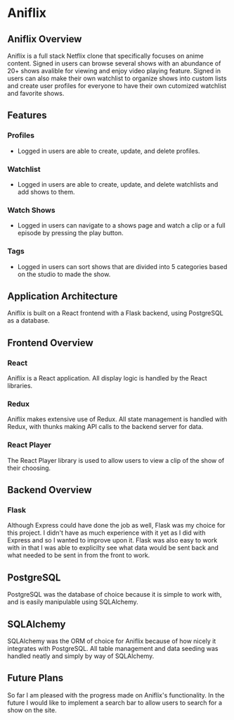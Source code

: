 # Aniflix

## Aniflix Overview

Aniflix is a full stack Netflix clone that specifically focuses on anime content. Signed in users can browse several shows with an abundance of 20+ shows avalible for viewing 
and enjoy video playing feature. Signed in users can also make their own watchlist to organize shows into custom lists and create user profiles for everyone to have their own cutomized watchlist and favorite shows.

## Features

### Profiles

* Logged in users are able to create, update, and delete profiles.

### Watchlist

* Logged in users are able to create, update, and delete watchlists and add shows to them.

### Watch Shows

* Logged in users can navigate to a shows page and watch a clip or a full episode by pressing the play button.

### Tags

* Logged in users can sort shows that are divided into 5 categories based on the studio to made the show.

## Application Architecture

Aniflix is built on a React frontend with a Flask backend, using PostgreSQL as a database.

## Frontend Overview

### React

Aniflix is a React application. All display logic is handled by the React libraries.

### Redux

Aniflix makes extensive use of Redux. All state management is handled with Redux, with thunks making API calls to the backend server for data.

### React Player

The React Player library is used to allow users to view a clip of the show of their choosing.

## Backend Overview

### Flask

Although Express could have done the job as well, Flask was my choice for this project. I didn't have as much experience with it yet as I did with Express and so I wanted to improve upon it. Flask was also easy to work with in that I was able to explicilty see what data would be sent back and what needed to be sent in from the front to work.

## PostgreSQL

PostgreSQL was the database of choice because it is simple to work with, and is easily manipulable using SQLAlchemy.

## SQLAlchemy

SQLAlchemy was the ORM of choice for Aniflix because of how nicely it integrates with PostgreSQL. All table management and data seeding was handled neatly and simply by way of SQLAlchemy.

## Future Plans

So far I am pleased with the progress made on Aniflix's functionality. In the future I would like to implement a search bar to allow users to search for a show on the site.
